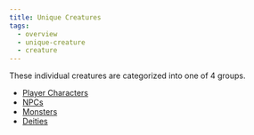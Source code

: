 ```yaml
---
title: Unique Creatures
tags:
  - overview
  - unique-creature
  - creature
---
```


These individual creatures are categorized into one of 4 groups.

- [Player Characters](./unique/pc/index.md)
- [NPCs](./unique/npc/index.md)
- [Monsters](./monster/index.md)
- [Deities](./unique/deity/index.md)
